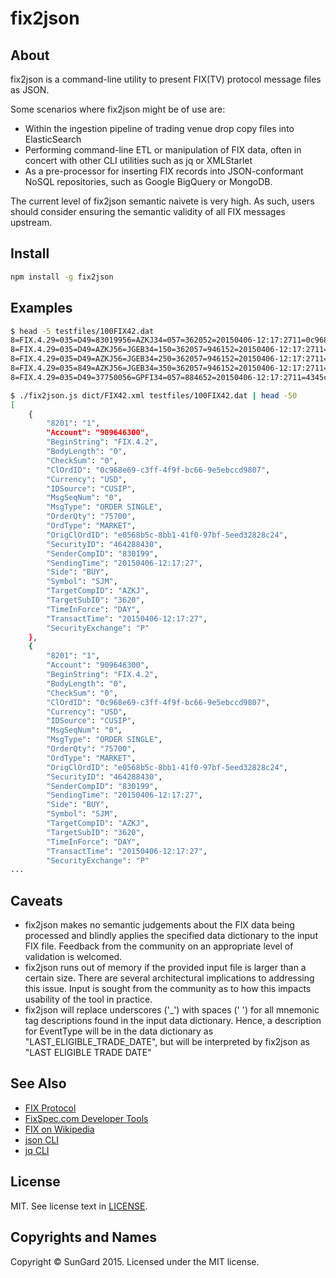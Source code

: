 fix2json
=====

## About 

fix2json is a command-line utility to present FIX(TV) protocol message files as JSON.

Some scenarios where fix2json might be of use are:

* Within the ingestion pipeline of trading venue drop copy files into ElasticSearch
* Performing command-line ETL or manipulation of FIX data, often in concert with other CLI utilities such as jq or XMLStarlet
* As a pre-processor for inserting FIX records into JSON-conformant NoSQL repositories, such as Google BigQuery or MongoDB. 

The current level of fix2json semantic naivete is very high.  As such, users should consider ensuring the semantic validity of all FIX messages upstream.

## Install

```bash
npm install -g fix2json
```

## Examples
```bash
$ head -5 testfiles/100FIX42.dat 
8=FIX.4.29=035=D49=83019956=AZKJ34=057=362052=20150406-12:17:2711=0c968e69-c3ff-4f9f-bc66-9e5ebccd980741=e0568b5c-8bb1-41f0-97bf-5eed32828c241=90964630055=SJM48=46428843022=154=138=7570040=115=USD59=060=20150406-12:17:278201=1207=P10=0
8=FIX.4.29=035=D49=AZKJ56=JGEB34=150=362057=946152=20150406-12:17:2711=3a074d1d-fb06-4eb0-b2f8-0912c5735f65109=8301991=90964630055=SJM48=46428843022=154=138=7570040=115=USD59=08011=0c968e69-c3ff-4f9f-bc66-9e5ebccd980760=20150406-12:17:278201=3207=P10=0
8=FIX.4.29=035=D49=AZKJ56=JGEB34=250=362057=946152=20150406-12:17:2711=3a074d1d-fb06-4eb0-b2f8-0912c5735f6541=335844d8-fc05-41d9-825b-6f3a5059a29b109=8301991=AZKJ90964630055=SJM48=46428843022=154=138=7570040=115=USD59=060=20150406-12:17:278201=1207=P10=0
8=FIX.4.29=035=849=AZKJ56=JGEB34=350=362057=946152=20150406-12:17:2711=3a074d1d-fb06-4eb0-b2f8-0912c5735f6537=ebf9c385-96c6-4e26-9e76-6dc79028a81641=335844d8-fc05-41d9-825b-6f3a5059a29b109=83019976=83019917=f2745db7-77c7-4953-ae77-a69dc81e805a20=039=21=AZKJ90964630055=SJM48=46428843022=154=138=7570040=159=032=7570031=48.14100030=O29=114=757006=$235.0075=20150406-12:17:2760=20150406-12:17:27150=2151=08201=1207=P10=0
8=FIX.4.29=035=D49=37750056=GPFI34=057=884652=20150406-12:17:2711=4345c1d4-1d6c-49ac-a002-6b13ad9ac44341=8b45585e-d957-44d7-87ab-f357814e2cf91=28924520355=AAPL48=46428843022=154=238=5380040=115=USD59=060=20150406-12:17:278201=1207=P10=0
```
```bash
$ ./fix2json.js dict/FIX42.xml testfiles/100FIX42.dat | head -50
[
    {
        "8201": "1",
        "Account": "909646300",
        "BeginString": "FIX.4.2",
        "BodyLength": "0",
        "CheckSum": "0",
        "ClOrdID": "0c968e69-c3ff-4f9f-bc66-9e5ebccd9807",
        "Currency": "USD",
        "IDSource": "CUSIP",
        "MsgSeqNum": "0",
        "MsgType": "ORDER SINGLE",
        "OrderQty": "75700",
        "OrdType": "MARKET",
        "OrigClOrdID": "e0568b5c-8bb1-41f0-97bf-5eed32828c24",
        "SecurityID": "464288430",
        "SenderCompID": "830199",
        "SendingTime": "20150406-12:17:27",
        "Side": "BUY",
        "Symbol": "SJM",
        "TargetCompID": "AZKJ",
        "TargetSubID": "3620",
        "TimeInForce": "DAY",
        "TransactTime": "20150406-12:17:27",
        "SecurityExchange": "P"
    },
    {
        "8201": "1",
        "Account": "909646300",
        "BeginString": "FIX.4.2",
        "BodyLength": "0",
        "CheckSum": "0",
        "ClOrdID": "0c968e69-c3ff-4f9f-bc66-9e5ebccd9807",
        "Currency": "USD",
        "IDSource": "CUSIP",
        "MsgSeqNum": "0",
        "MsgType": "ORDER SINGLE",
        "OrderQty": "75700",
        "OrdType": "MARKET",
        "OrigClOrdID": "e0568b5c-8bb1-41f0-97bf-5eed32828c24",
        "SecurityID": "464288430",
        "SenderCompID": "830199",
        "SendingTime": "20150406-12:17:27",
        "Side": "BUY",
        "Symbol": "SJM",
        "TargetCompID": "AZKJ",
        "TargetSubID": "3620",
        "TimeInForce": "DAY",
        "TransactTime": "20150406-12:17:27",
        "SecurityExchange": "P"
...
```


## Caveats

* fix2json makes no semantic judgements about the FIX data being processed and blindly applies the specified data dictionary to the input FIX file.  Feedback from the community on an appropriate level of validation is welcomed.
* fix2json runs out of memory if the provided input file is larger than a certain size.  There are several architectural implications to addressing this issue.  Input is sought from the community as to how this impacts usability of the tool in practice.
* fix2json will replace underscores ('_') with spaces (' ') for all mnemonic tag descriptions found in the input data dictionary.  Hence, a description for EventType will be in the data dictionary as "LAST_ELIGIBLE_TRADE_DATE", but will be interpreted by fix2json as "LAST ELIGIBLE TRADE DATE"

## See Also

* [FIX Protocol](http://fixprotocol.org)
* [FixSpec.com Developer Tools](https://fixspec.com/developers)
* [FIX on Wikipedia](http://en.wikipedia.org/wiki/Financial_Information_eXchange)
* [json CLI](https://github.com/trentm/json)
* [jq CLI](https://github.com/stedolan/jq)

## License
MIT. See license text in [LICENSE](LICENSE).

## Copyrights and Names
Copyright © SunGard 2015. Licensed under the MIT license.
